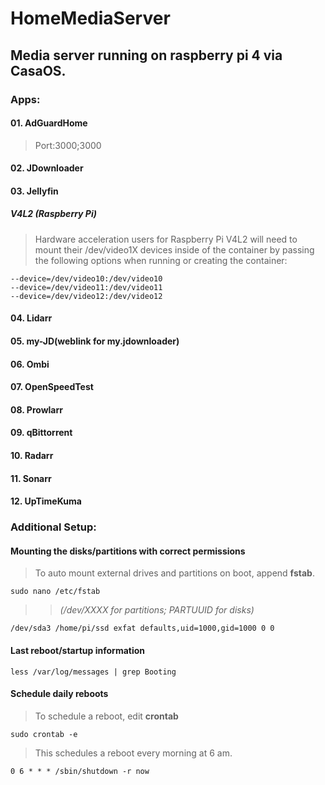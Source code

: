 # HomeMediaServer

## Media server running on raspberry pi 4 via CasaOS.

### **Apps:** 

#### 01. AdGuardHome

  > Port:3000;3000

#### 02. JDownloader

#### 03. Jellyfin

##### V4L2 (Raspberry Pi)

> Hardware acceleration users for Raspberry Pi V4L2 will need to mount their /dev/video1X devices inside of the container by passing the following options when running or creating the container: 

    --device=/dev/video10:/dev/video10
    --device=/dev/video11:/dev/video11
    --device=/dev/video12:/dev/video12  

#### 04. Lidarr
#### 05. my-JD(weblink for my.jdownloader)
#### 06. Ombi
#### 07. OpenSpeedTest
#### 08. Prowlarr
#### 09. qBittorrent
#### 10. Radarr
#### 11. Sonarr
#### 12. UpTimeKuma

### **Additional Setup:**

#### Mounting the disks/partitions with correct permissions  

> To auto mount external drives and partitions on boot, append **fstab**.  
    
    sudo nano /etc/fstab  

>> *(/dev/XXXX for partitions; PARTUUID for disks)*  

    /dev/sda3 /home/pi/ssd exfat defaults,uid=1000,gid=1000 0 0 


#### Last reboot/startup information
    
    less /var/log/messages | grep Booting
    
#### Schedule daily reboots

> To schedule a reboot, edit **crontab**
 
    sudo crontab -e

> This schedules a reboot every morning at 6 am.

    0 6 * * * /sbin/shutdown -r now
